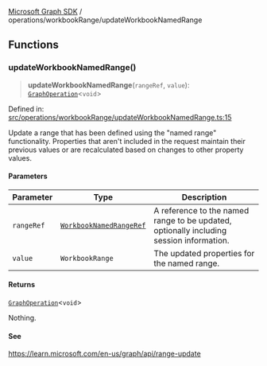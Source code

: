 [Microsoft Graph SDK](../../README.md) / operations/workbookRange/updateWorkbookNamedRange

## Functions

### updateWorkbookNamedRange()

> **updateWorkbookNamedRange**(`rangeRef`, `value`): [`GraphOperation`](../../GraphOperation.md#graphoperation)\<`void`\>

Defined in: [src/operations/workbookRange/updateWorkbookNamedRange.ts:15](https://github.com/Future-Secure-AI/microsoft-graph/blob/main/src/operations/workbookRange/updateWorkbookNamedRange.ts#L15)

Update a range that has been defined using the "named range" functionality. Properties that aren't included in the request maintain their previous values or are recalculated based on changes to other property values.

#### Parameters

| Parameter | Type | Description |
| ------ | ------ | ------ |
| `rangeRef` | [`WorkbookNamedRangeRef`](../../models/WorkbookNamedRangeRef.md#workbooknamedrangeref) | A reference to the named range to be updated, optionally including session information. |
| `value` | `WorkbookRange` | The updated properties for the named range. |

#### Returns

[`GraphOperation`](../../GraphOperation.md#graphoperation)\<`void`\>

Nothing.

#### See

https://learn.microsoft.com/en-us/graph/api/range-update
